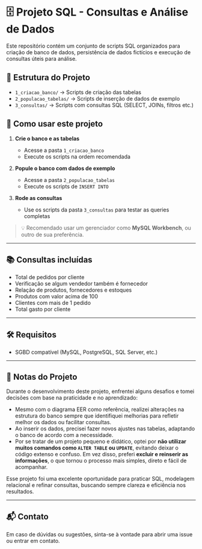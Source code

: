 # 🗄️ Projeto SQL - Consultas e Análise de Dados

Este repositório contém um conjunto de scripts SQL organizados para criação de banco de dados, persistência de dados fictícios e execução de consultas úteis para análise.

## 📁 Estrutura do Projeto

- `1_criacao_banco/` → Scripts de criação das tabelas  
- `2_populacao_tabelas/` → Scripts de inserção de dados de exemplo  
- `3_consultas/` → Scripts com consultas SQL (SELECT, JOINs, filtros etc.)


## 🧪 Como usar este projeto

1. **Crie o banco e as tabelas**
   - Acesse a pasta `1_criacao_banco`
   - Execute os scripts na ordem recomendada

2. **Popule o banco com dados de exemplo**
   - Acesse a pasta `2_populacao_tabelas`
   - Execute os scripts de `INSERT INTO`

3. **Rode as consultas**
   - Use os scripts da pasta `3_consultas` para testar as queries completas

> 💡 Recomendado usar um gerenciador como **MySQL Workbench**, ou outro de sua preferência.

---

## 📚 Consultas incluídas

- Total de pedidos por cliente
- Verificação se algum vendedor também é fornecedor
- Relação de produtos, fornecedores e estoques
- Produtos com valor acima de 100
- Clientes com mais de 1 pedido
- Total gasto por cliente

---

## 🛠️ Requisitos

- SGBD compatível (MySQL, PostgreSQL, SQL Server, etc.)

---
## 🧠 Notas do Projeto

Durante o desenvolvimento deste projeto, enfrentei alguns desafios e tomei decisões com base na praticidade e no aprendizado:

- Mesmo com o diagrama EER como referência, realizei alterações na estrutura do banco sempre que identifiquei melhorias para refletir melhor os dados ou facilitar consultas.
- Ao inserir os dados, precisei fazer novos ajustes nas tabelas, adaptando o banco de acordo com a necessidade.
- Por se tratar de um projeto pequeno e didático, optei por **não utilizar muitos comandos como `ALTER TABLE` ou `UPDATE`**, evitando deixar o código extenso e confuso. Em vez disso, preferi **excluir e reinserir as informações**, o que tornou o processo mais simples, direto e fácil de acompanhar.

Esse projeto foi uma excelente oportunidade para praticar SQL, modelagem relacional e refinar consultas, buscando sempre clareza e eficiência nos resultados.

---

## 📬 Contato

Em caso de dúvidas ou sugestões, sinta-se à vontade para abrir uma issue ou entrar em contato.
